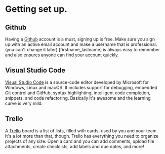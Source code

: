 # Getting set up.

## Github
Having a [Github](https://github.com/) account is a must, signing up is free. Make sure you sign up with an active email account and make a username that is professional. (you can't change it later) [firstname_lastname] is always easy to remember and also ensures anyone can find your account quickly. 

## Visual Studio Code
[Visual Studio Code](https://code.visualstudio.com/) is a source-code editor developed by Microsoft for Windows, Linux and macOS. It includes support for debugging, embedded Git control and GitHub, syntax highlighting, intelligent code completion, snippets, and code refactoring. Basically it's awesome and the learning curve is very mild. 


## Trello
A [Trello](https://trello.com/en-US/tour) board is a list of lists, filled with cards, used by you and your team. It's a lot more than that, though. Trello has everything you need to organize projects of any size. Open a card and you can add comments, upload file attachments, create checklists, add labels and due dates, and more!
